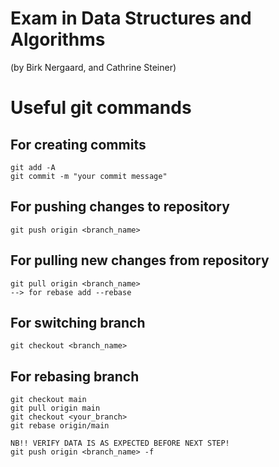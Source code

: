 # Exam in Data Structures and Algorithms
(by Birk Nergaard, and Cathrine Steiner)

# Useful git commands

## For creating commits
    git add -A
    git commit -m "your commit message"

## For pushing changes to repository
    git push origin <branch_name>

## For pulling new changes from repository
    git pull origin <branch_name>
    --> for rebase add --rebase
    
## For switching branch
    git checkout <branch_name>

## For rebasing branch
    git checkout main
    git pull origin main
    git checkout <your_branch>
    git rebase origin/main
    
    NB!! VERIFY DATA IS AS EXPECTED BEFORE NEXT STEP!
    git push origin <branch_name> -f


